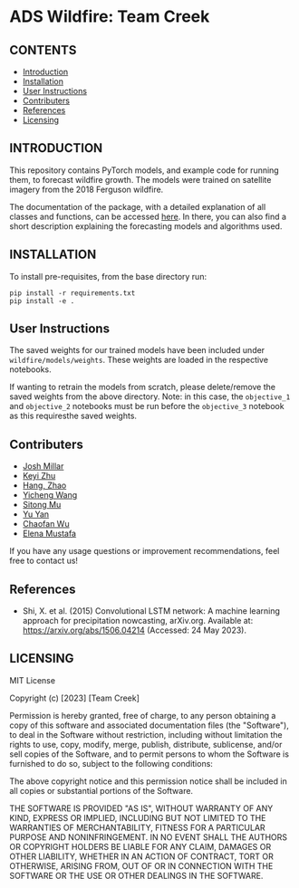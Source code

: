 # ADS Wildfire: Team Creek

CONTENTS
--------

<!-- TOC -->
 * [Introduction](#introduction)
 * [Installation](#installation)
 * [User Instructions](#userinstructions)
 * [Contributers](#contributers)
 * [References](#references)
 * [Licensing](#licensing)
<!-- TOC -->
 

INTRODUCTION
------------

This repository contains PyTorch models, and example code for running them, to forecast wildfire growth. The models were trained on satellite imagery from the 2018 Ferguson wildfire.

The documentation of the package, with a detailed explanation of all classes and functions, can be accessed [here](docs/html/index.html). In there, you can also find a short description explaining the forecasting models and algorithms used.

INSTALLATION
------------

To install pre-requisites, from the base directory run:
```
pip install -r requirements.txt
pip install -e .
```  

User Instructions
------------

The saved weights for our trained models have been included under `wildfire/models/weights`. These weights are loaded in the respective notebooks.

If wanting to retrain the models from scratch, please delete/remove the saved weights from the above directory. Note: in this case, the `objective_1` and `objective_2` notebooks must be run before the `objective_3` notebook as this requiresthe saved weights.
 
Contributers
------------

* [Josh Millar](mailto:joshua.millar22@imperial.ac.uk)
* [Keyi Zhu](mailto:keyi.zhu22@imperial.ac.uk)
* [Hang, Zhao](mailto:hang.zhao22@imperial.ac.uk)
* [Yicheng Wang](mailto:yicheng.wang22@imperial.ac.uk)
* [Sitong Mu](mailto:sitong.mu22@imperial.ac.uk)
* [Yu Yan](mailto:yu.yan22@imperial.ac.uk)
* [Chaofan Wu](mailto:chaofan.wu22@imperial.ac.uk)
* [Elena Mustafa](mailto:elena.mustafa22@imperial.ac.uk)


If you have any usage questions or improvement recommendations, feel free to contact us!

References
------------
* Shi, X. et al. (2015) Convolutional LSTM network: A machine learning approach for precipitation nowcasting, arXiv.org. Available at: https://arxiv.org/abs/1506.04214 (Accessed: 24 May 2023). 

LICENSING
------------
MIT License

Copyright (c) [2023] [Team Creek]

Permission is hereby granted, free of charge, to any person obtaining a copy of this software and associated documentation files (the "Software"), to deal in the Software without restriction, including without limitation the rights to use, copy, modify, merge, publish, distribute, sublicense, and/or sell copies of the Software, and to permit persons to whom the Software is furnished to do so, subject to the following conditions:

The above copyright notice and this permission notice shall be included in all copies or substantial portions of the Software.

THE SOFTWARE IS PROVIDED "AS IS", WITHOUT WARRANTY OF ANY KIND, EXPRESS OR IMPLIED, INCLUDING BUT NOT LIMITED TO THE WARRANTIES OF MERCHANTABILITY, FITNESS FOR A PARTICULAR PURPOSE AND NONINFRINGEMENT. IN NO EVENT SHALL THE AUTHORS OR COPYRIGHT HOLDERS BE LIABLE FOR ANY CLAIM, DAMAGES OR OTHER LIABILITY, WHETHER IN AN ACTION OF CONTRACT, TORT OR OTHERWISE, ARISING FROM, OUT OF OR IN CONNECTION WITH THE SOFTWARE OR THE USE OR OTHER DEALINGS IN THE SOFTWARE.
